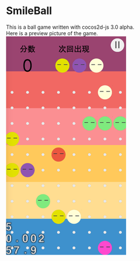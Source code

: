 SmileBall
=========

This is a ball game written with cocos2d-js 3.0 alpha.<br>
Here is a preview picture of the game.
![](https://github.com/mycmessia/SmileBall/raw/master/res/smileball.png)  
